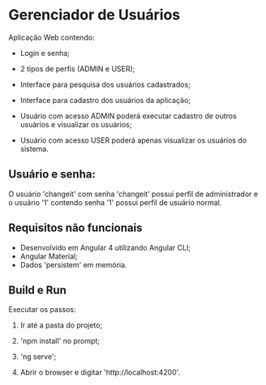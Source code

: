 # Gerenciador de Usuários

Aplicação Web contendo:

- Login e senha;

- 2 tipos de perfis (ADMIN e USER);

- Interface para pesquisa dos usuários cadastrados;

- Interface para cadastro dos usuários da aplicação;

- Usuário com acesso ADMIN poderá executar cadastro de outros usuários e visualizar os usuários;

- Usuário com acesso USER poderá apenas visualizar os usuários do sistema.

## Usuário e senha:

O usuário 'changeit' com senha 'changeit' possui perfil de administrador e o usuário '1' contendo senha '1' possui perfil de usuário normal.

## Requisitos não funcionais

- Desenvolvido em Angular 4 utilizando Angular CLI;
- Angular Material;
- Dados 'persistem' em memória.

## Build e Run

Executar os passos:

1. Ir até a pasta do projeto;

2. 'npm install' no prompt;

3. 'ng serve';

4. Abrir o browser e digitar 'http://localhost:4200'.
